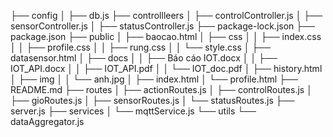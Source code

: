 ├── config
│   ├── db.js
├── controllleers
│   ├── controlController.js
│   ├── sensorController.js
│   ├── statusController.js
├── package-lock.json
├── package.json
├── public
│   ├── baocao.html
│   ├── css
│   │   ├── index.css
│   │   ├── profile.css
│   │   ├── rung.css
│   │   └── style.css
│   ├── datasensor.html
│   ├── docs
│   │   ├── Báo cáo IOT.docx
│   │   ├── IOT_API.docx
│   │   ├── IOT_API.pdf
│   │   └── IOT_doc.pdf
│   ├── history.html
│   ├── img
│   │   └── anh.jpg
│   ├── index.html
│   └── profile.html
├── README.md
├── routes
│   ├── actionRoutes.js
│   ├── controlRoutes.js
│   ├── gioRoutes.js
│   ├── sensorRoutes.js
│   └── statusRoutes.js
├── server.js
├── services
│   └── mqttService.js
└── utils
    └── dataAggregator.js